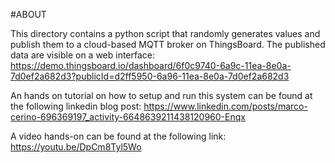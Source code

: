 #ABOUT

This directory contains a python script that randomly generates values and publish them to a cloud-based MQTT broker on ThingsBoard.
The published data are visible on a web interface:
https://demo.thingsboard.io/dashboard/6f0c9740-6a9c-11ea-8e0a-7d0ef2a682d3?publicId=d2ff5950-6a96-11ea-8e0a-7d0ef2a682d3

An hands on tutorial on how to setup and run this system can be found at the following linkedin blog post:
https://www.linkedin.com/posts/marco-cerino-696369197_activity-6648639211438120960-Enqx

A video hands-on can be found at the following link:
https://youtu.be/DpCm8Tyl5Wo